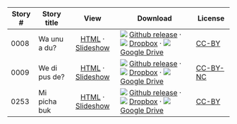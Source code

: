Story #  | Story title | View | Download | License
-------- | -----------  |:-------:| ---------------- | -------
0008 | Wa unu a du? | [HTML](https://global-asp.github.io/stories/jam/0008_wa-unu-a-du.html) · <a href="https://global-asp.github.io/stories/jam/0008_wa-unu-a-du_slides.html" target="_blank">Slideshow</a> | ![](https://cloud.githubusercontent.com/assets/9295750/9483128/0e089e5e-4b51-11e5-98ca-6da5cef156a7.png) [Github release]() · ![](https://cloud.githubusercontent.com/assets/9295750/10150606/3f5ae2dc-65f5-11e5-8f63-841c51cc1cde.png) [Dropbox](https://www.dropbox.com/s/uh311ss7crxlhpd/jam.zip) · ![](https://cloud.githubusercontent.com/assets/9295750/9473522/1d6fdde4-4b10-11e5-98f5-aa6c6b04a08e.png) [Google Drive](https://drive.google.com/open?id=0B59ZADK9EsbsVUxtWmFnUFpJQXc) | [CC-BY](https://creativecommons.org/licenses/by/3.0/)
0009 | We di pus de? | [HTML](https://global-asp.github.io/stories/jam/0009_we-di-pus-de.html) · <a href="https://global-asp.github.io/stories/jam/0009_we-di-pus-de_slides.html" target="_blank">Slideshow</a> | ![](https://cloud.githubusercontent.com/assets/9295750/9483128/0e089e5e-4b51-11e5-98ca-6da5cef156a7.png) [Github release]() · ![](https://cloud.githubusercontent.com/assets/9295750/10150606/3f5ae2dc-65f5-11e5-8f63-841c51cc1cde.png) [Dropbox](https://www.dropbox.com/s/uh311ss7crxlhpd/jam.zip) · ![](https://cloud.githubusercontent.com/assets/9295750/9473522/1d6fdde4-4b10-11e5-98f5-aa6c6b04a08e.png) [Google Drive](https://drive.google.com/open?id=0B59ZADK9EsbsVUxtWmFnUFpJQXc) | [CC-BY-NC](http://creativecommons.org/licenses/by-nc/3.0/)
0253 | Mi picha buk | [HTML](https://global-asp.github.io/stories/jam/0253_mi-picha-buk.html) · <a href="https://global-asp.github.io/stories/jam/0253_mi-picha-buk_slides.html" target="_blank">Slideshow</a> | ![](https://cloud.githubusercontent.com/assets/9295750/9483128/0e089e5e-4b51-11e5-98ca-6da5cef156a7.png) [Github release]() · ![](https://cloud.githubusercontent.com/assets/9295750/10150606/3f5ae2dc-65f5-11e5-8f63-841c51cc1cde.png) [Dropbox](https://www.dropbox.com/s/uh311ss7crxlhpd/jam.zip) · ![](https://cloud.githubusercontent.com/assets/9295750/9473522/1d6fdde4-4b10-11e5-98f5-aa6c6b04a08e.png) [Google Drive](https://drive.google.com/open?id=0B59ZADK9EsbsVUxtWmFnUFpJQXc) | [CC-BY](https://creativecommons.org/licenses/by/3.0/)

